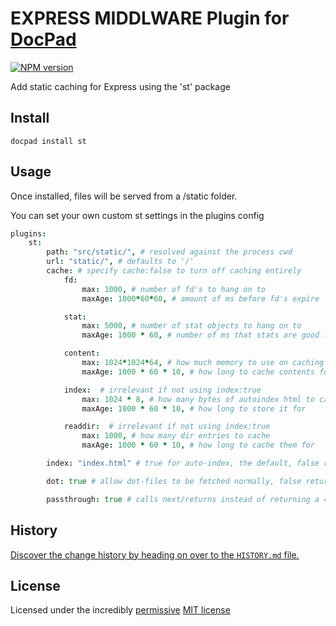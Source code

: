 # EXPRESS MIDDLWARE Plugin for [DocPad](http://docpad.org)

<!-- BADGES/ -->

[![NPM version](http://badge.fury.io/js/docpad-plugin-st.png)](https://npmjs.org/package/docpad-plugin-st "View this project on NPM")

<!-- /BADGES -->


Add static caching for Express using the 'st' package


## Install

```
docpad install st
```


## Usage

Once installed, files will be served from a /static folder.

You can set your own custom st settings in the plugins config

```coffee
plugins:
	st:
		path: "src/static/", # resolved against the process cwd
		url: "static/", # defaults to '/'
		cache: # specify cache:false to turn off caching entirely
			fd:
				max: 1000, # number of fd's to hang on to
				maxAge: 1000*60*60, # amount of ms before fd's expire

			stat:
				max: 5000, # number of stat objects to hang on to
				maxAge: 1000 * 60, # number of ms that stats are good for

			content:
				max: 1024*1024*64, # how much memory to use on caching contents
				maxAge: 1000 * 60 * 10, # how long to cache contents for

			index:  # irrelevant if not using index:true
				max: 1024 * 8, # how many bytes of autoindex html to cache
				maxAge: 1000 * 60 * 10, # how long to store it for

			readdir:  # irrelevant if not using index:true
				max: 1000, # how many dir entries to cache
				maxAge: 1000 * 60 * 10, # how long to cache them for

		index: "index.html" # true for auto-index, the default, false returns 404's for directories

		dot: true # allow dot-files to be fetched normally, false return 403 for any url with a dot-file part

		passthrough: true # calls next/returns instead of returning a 404 error, false returns a 404 when a file or an index is not found
```

<!-- HISTORY/ -->

## History
[Discover the change history by heading on over to the `HISTORY.md` file.](https://github.com/stongo/docpad-plugin-st/blob/master/HISTORY.md#files)

<!-- /HISTORY -->

<!-- LICENSE/ -->

## License

Licensed under the incredibly [permissive](http://en.wikipedia.org/wiki/Permissive_free_software_licence) [MIT license](http://creativecommons.org/licenses/MIT/)

<!-- /LICENSE -->


